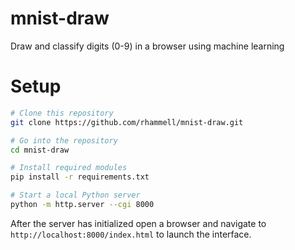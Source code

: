 # mnist-draw
Draw and classify digits (0-9) in a browser using machine learning

# Setup 

```bash
# Clone this repository
git clone https://github.com/rhammell/mnist-draw.git

# Go into the repository
cd mnist-draw

# Install required modules
pip install -r requirements.txt

# Start a local Python server
python -m http.server --cgi 8000
```

After the server has initialized open a browser and navigate to 
`http://localhost:8000/index.html` to launch the interface.
